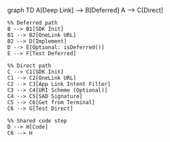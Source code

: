 graph TD
    A[Deep Link] --> B[Deferred]
    A --> C[Direct]

    %% Deferred path
    B --> B1[SDK Init]
    B1 --> B2[OneLink URL]
    B2 --> D[Implement]
    D --> E[Optional: isDeferred()]
    E --> F[Test Deferred]

    %% Direct path
    C --> C1[SDK Init]
    C1 --> C2[OneLink URL]
    C2 --> C3[App Link Intent Filter]
    C3 --> C4[URI Scheme (Optional)]
    C4 --> C5[SAD Signature]
    C5 --> C6[Get from Terminal]
    C6 --> G[Test Direct]

    %% Shared code step
    D --> H[Code]
    C6 --> H
